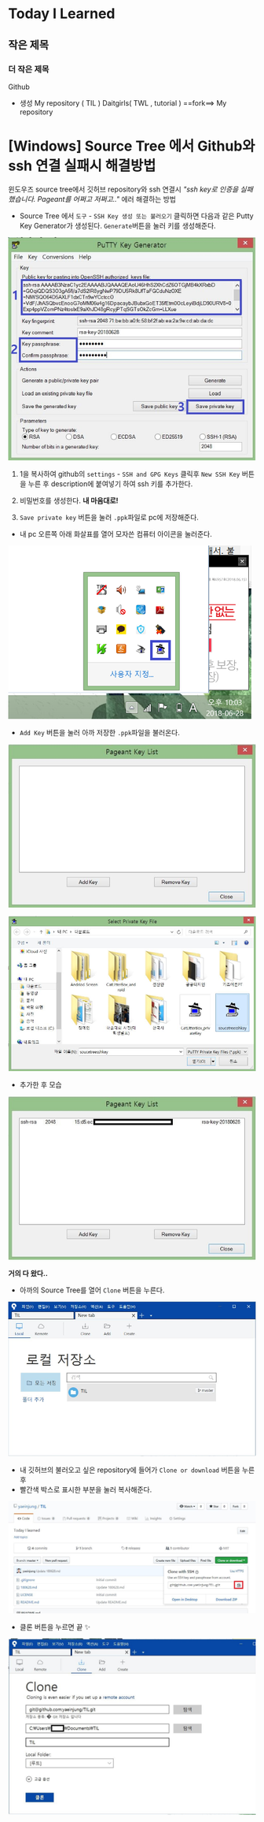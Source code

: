# Today I Learned
## 작은 제목
### 더 작은 제목

Github
* 생성
My repository ( TIL )
Daitgirls( TWL , tutorial ) ==fork==> My repository

# [Windows] Source Tree 에서 Github와 ssh 연결 실패시 해결방법

윈도우즈 source tree에서 깃허브 repository와 ssh 연결시 _"ssh key로 인증을 실패했습니다. Pageant를 어쩌고 저쩌고.."_ 에러 해결하는 방법

* Source Tree 에서 `도구` - `SSH Key 생성 또는 불러오기` 클릭하면 다음과 같은 Putty Key Generator가 생성된다. `Generate`버튼을 눌러 키를 생성해준다.

![img1](./img/180628/캡처.JPG)

 1.  1을 복사하여 github의 `settings` - `SSH and GPG Keys` 클릭후 `New SSH Key` 버튼을 누른 후 description에 붙여넣기 하여 ssh 키를 추가한다.

 2.  비밀번호를 생성한다. **내 마음대로!**
 
 3. `Save private key` 버튼을 눌러 `.ppk`파일로 pc에 저장해준다.
 
 
* 내 pc 오른쪽 아래 화살표를 열어 모자쓴 컴퓨터 아이콘을 눌러준다.

![img2](./img/180628/2.png)

* `Add Key` 버튼을 눌러 아까 저장한 `.ppk`파일을 불러온다.

![img3](./img/180628/3.JPG)



![img3_1](./img/180628/4.JPG)

* 추가한 후 모습

![img4](./img/180628/3-1.jpg)

**거의 다 왔다..**

* 아까의 Source Tree를 열어 `Clone` 버튼을 누른다.

![img5](./img/180628/5.JPG)

* 내 깃허브의 불러오고 싶은 repository에 들어가 `Clone or download` 버튼을 누른 후
* 빨간색 박스로 표시한 부분을 눌러 복사해준다.

![img6](./img/180628/6.JPG)

* 클론 버튼을 누르면 끝 :sparkles:

![img7](./img/180628/7.JPG)
